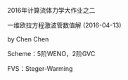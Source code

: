 2016年计算流体力学大作业之二

一维欧拉方程激波管数值解 (2016-04-13)

   by Chen Chen 

Scheme：5阶WENO，2阶GVC

FVS：Steger-Warming




